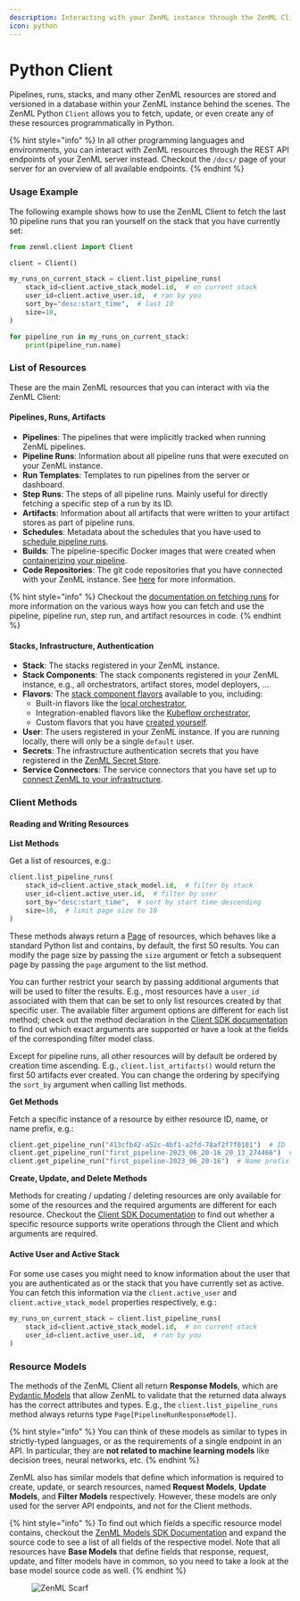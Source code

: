```yaml
---
description: Interacting with your ZenML instance through the ZenML Client.
icon: python
---
```


# Python Client

Pipelines, runs, stacks, and many other ZenML resources are stored and versioned in a database within your ZenML instance behind the scenes. The ZenML Python `Client` allows you to fetch, update, or even create any of these resources programmatically in Python.

{% hint style="info" %}
In all other programming languages and environments, you can interact with ZenML resources through the REST API endpoints of your ZenML server instead. Checkout the `/docs/` page of your server for an overview of all available endpoints.
{% endhint %}

### Usage Example

The following example shows how to use the ZenML Client to fetch the last 10 pipeline runs that you ran yourself on the stack that you have currently set:

```python
from zenml.client import Client

client = Client()

my_runs_on_current_stack = client.list_pipeline_runs(
    stack_id=client.active_stack_model.id,  # on current stack
    user_id=client.active_user.id,  # ran by you
    sort_by="desc:start_time",  # last 10
    size=10,
)

for pipeline_run in my_runs_on_current_stack:
    print(pipeline_run.name)
```

### List of Resources

These are the main ZenML resources that you can interact with via the ZenML Client:

#### Pipelines, Runs, Artifacts

* **Pipelines**: The pipelines that were implicitly tracked when running ZenML pipelines.
* **Pipeline Runs**: Information about all pipeline runs that were executed on your ZenML instance.
* **Run Templates**: Templates to run pipelines from the server or dashboard.
* **Step Runs**: The steps of all pipeline runs. Mainly useful for directly fetching a specific step of a run by its ID.
* **Artifacts**: Information about all artifacts that were written to your artifact stores as part of pipeline runs.
* **Schedules**: Metadata about the schedules that you have used to [schedule pipeline runs](../how-to/build-pipelines/schedule-a-pipeline.md).
* **Builds**: The pipeline-specific Docker images that were created when [containerizing your pipeline](../how-to/customize-docker-builds/).
* **Code Repositories**: The git code repositories that you have connected with your ZenML instance. See [here](../user-guide/production-guide/connect-code-repository.md) for more information.

{% hint style="info" %}
Checkout the [documentation on fetching runs](../how-to/build-pipelines/fetching-pipelines.md) for more information on the various ways how you can fetch and use the pipeline, pipeline run, step run, and artifact resources in code.
{% endhint %}

#### Stacks, Infrastructure, Authentication

* **Stack**: The stacks registered in your ZenML instance.
* **Stack Components**: The stack components registered in your ZenML instance, e.g., all orchestrators, artifact stores, model deployers, ...
* **Flavors**: The [stack component flavors](../getting-started/core-concepts.md#flavor) available to you, including:
  * Built-in flavors like the [local orchestrator](../component-guide/orchestrators/local.md),
  * Integration-enabled flavors like the [Kubeflow orchestrator](../component-guide/orchestrators/kubeflow.md),
  * Custom flavors that you have [created yourself](../how-to/stack-deployment/implement-a-custom-stack-component.md).
* **User**: The users registered in your ZenML instance. If you are running locally, there will only be a single `default` user.
* **Secrets**: The infrastructure authentication secrets that you have registered in the [ZenML Secret Store](../how-to/interact-with-secrets.md).
* **Service Connectors**: The service connectors that you have set up to [connect ZenML to your infrastructure](../how-to/auth-management/).

### Client Methods

#### Reading and Writing Resources

**List Methods**

Get a list of resources, e.g.:

```python
client.list_pipeline_runs(
    stack_id=client.active_stack_model.id,  # filter by stack
    user_id=client.active_user.id,  # filter by user
    sort_by="desc:start_time",  # sort by start time descending
    size=10,  # limit page size to 10
)
```

These methods always return a [Page](https://sdkdocs.zenml.io/latest/core\_code\_docs/core-models/#zenml.models.page\_model) of resources, which behaves like a standard Python list and contains, by default, the first 50 results. You can modify the page size by passing the `size` argument or fetch a subsequent page by passing the `page` argument to the list method.

You can further restrict your search by passing additional arguments that will be used to filter the results. E.g., most resources have a `user_id` associated with them that can be set to only list resources created by that specific user. The available filter argument options are different for each list method; check out the method declaration in the [Client SDK documentation](https://sdkdocs.zenml.io/latest/core\_code\_docs/core-client/) to find out which exact arguments are supported or have a look at the fields of the corresponding filter model class.

Except for pipeline runs, all other resources will by default be ordered by creation time ascending. E.g., `client.list_artifacts()` would return the first 50 artifacts ever created. You can change the ordering by specifying the `sort_by` argument when calling list methods.

**Get Methods**

Fetch a specific instance of a resource by either resource ID, name, or name prefix, e.g.:

```python
client.get_pipeline_run("413cfb42-a52c-4bf1-a2fd-78af2f7f0101")  # ID
client.get_pipeline_run("first_pipeline-2023_06_20-16_20_13_274466")  # Name
client.get_pipeline_run("first_pipeline-2023_06_20-16")  # Name prefix
```

**Create, Update, and Delete Methods**

Methods for creating / updating / deleting resources are only available for some of the resources and the required arguments are different for each resource. Checkout the [Client SDK Documentation](https://sdkdocs.zenml.io/latest/core\_code\_docs/core-client/) to find out whether a specific resource supports write operations through the Client and which arguments are required.

#### Active User and Active Stack

For some use cases you might need to know information about the user that you are authenticated as or the stack that you have currently set as active. You can fetch this information via the `client.active_user` and `client.active_stack_model` properties respectively, e.g.:

```python
my_runs_on_current_stack = client.list_pipeline_runs(
    stack_id=client.active_stack_model.id,  # on current stack
    user_id=client.active_user.id,  # ran by you
)
```

### Resource Models

The methods of the ZenML Client all return **Response Models**, which are [Pydantic Models](https://docs.pydantic.dev/latest/usage/models/) that allow ZenML to validate that the returned data always has the correct attributes and types. E.g., the `client.list_pipeline_runs` method always returns type `Page[PipelineRunResponseModel]`.

{% hint style="info" %}
You can think of these models as similar to types in strictly-typed languages, or as the requirements of a single endpoint in an API. In particular, they are **not related to machine learning models** like decision trees, neural networks, etc.
{% endhint %}

ZenML also has similar models that define which information is required to create, update, or search resources, named **Request Models**, **Update Models**, and **Filter Models** respectively. However, these models are only used for the server API endpoints, and not for the Client methods.

{% hint style="info" %}
To find out which fields a specific resource model contains, checkout the [ZenML Models SDK Documentation](https://sdkdocs.zenml.io/latest/core\_code\_docs/core-models/#zenml.models) and expand the source code to see a list of all fields of the respective model. Note that all resources have **Base Models** that define fields that response, request, update, and filter models have in common, so you need to take a look at the base model source code as well.
{% endhint %}

<figure><img src="https://static.scarf.sh/a.png?x-pxid=f0b4f458-0a54-4fcd-aa95-d5ee424815bc" alt="ZenML Scarf"><figcaption></figcaption></figure>
